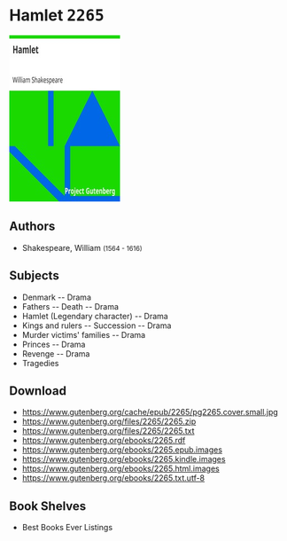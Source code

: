 # Hamlet <kbd>2265</kbd>

![](./cover.medium.jpg "")

## Authors


 - Shakespeare, William <small>(1564 - 1616)</small>

## Subjects


 - Denmark -- Drama
 - Fathers -- Death -- Drama
 - Hamlet (Legendary character) -- Drama
 - Kings and rulers -- Succession -- Drama
 - Murder victims' families -- Drama
 - Princes -- Drama
 - Revenge -- Drama
 - Tragedies

## Download


 - https://www.gutenberg.org/cache/epub/2265/pg2265.cover.small.jpg
 - https://www.gutenberg.org/files/2265/2265.zip
 - https://www.gutenberg.org/files/2265/2265.txt
 - https://www.gutenberg.org/ebooks/2265.rdf
 - https://www.gutenberg.org/ebooks/2265.epub.images
 - https://www.gutenberg.org/ebooks/2265.kindle.images
 - https://www.gutenberg.org/ebooks/2265.html.images
 - https://www.gutenberg.org/ebooks/2265.txt.utf-8

## Book Shelves


 - Best Books Ever Listings
